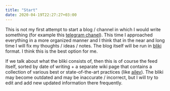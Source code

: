```yaml
---
title: "Start"
date: 2020-04-19T22:27:27+03:00
---
```


This is not my first attempt to start a blog / channel in which I would write something (for example this [telegram chanel](https://t.me/writingdmitry)).
This time I approached everything in a more organized manner and I think that in the near and long time I will fix my thoughts / ideas / notes. The blog itself will be run in [bliki](https://www.martinfowler.com/bliki/WhatIsaBliki.html) format. I think this is the best option for me.

If we talk about what the bliki consists of, then this is of course the feed itself, sorted by date of writing + a separate wiki page that contains a collection of various best or state-of-the-art practices (like [ailev](https://ailev.livejournal.com/)).
The bliki may become outdated and may be inaccurate / incorrect, but I will try to edit and add new updated information there frequently.
